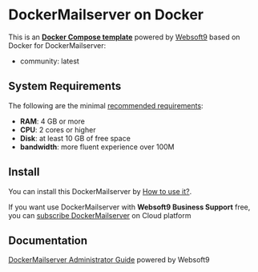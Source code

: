 # DockerMailserver on Docker  

This is an **[Docker Compose template](https://github.com/Websoft9/docker-library)** powered by [Websoft9](https://www.websoft9.com) based on Docker for DockerMailserver:


 - community:  latest


## System Requirements

The following are the minimal [recommended requirements](https://docker-mailserver.github.io/docker-mailserver/latest/):

* **RAM**: 4 GB or more
* **CPU**: 2 cores or higher
* **Disk**: at least 10 GB of free space
* **bandwidth**: more fluent experience over 100M  

## Install

You can install this DockerMailserver by [How to use it?](https://github.com/Websoft9/docker-library#how-to-use-it).   

If you want use DockerMailserver with **Websoft9 Business Support** free, you can [subscribe DockerMailserver](https://www.websoft9.com/apps) on Cloud platform

## Documentation

[DockerMailserver Administrator Guide](https://support.websoft9.com/docs/dockermailserver) powered by Websoft9